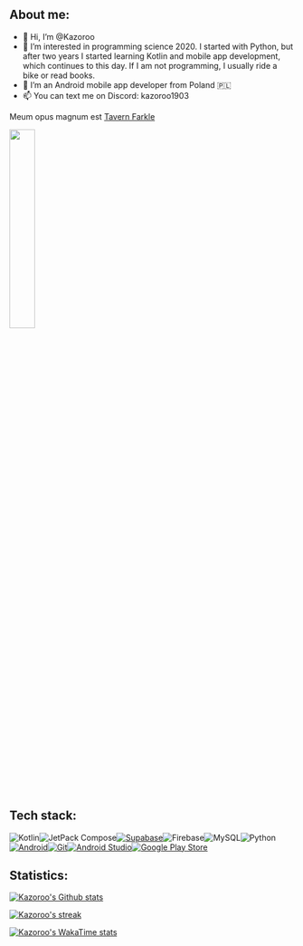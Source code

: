 ## About me:
- 👋 Hi, I’m @Kazoroo
- 👀 I’m interested in programming science 2020. I started with Python, but after two years I started learning Kotlin and mobile app development, which continues to this day. If I am not programming, I usually ride a bike or read books.
- 🌱 I’m an Android mobile app developer from Poland 🇵🇱
- 📫 You can text me on Discord: kazoroo1903

Meum opus magnum est <a href="https://github.com/Kazoroo/Tavern-Farkle">Tavern Farkle</a>
  
<img src="https://github.com/user-attachments/assets/8032d3c0-f622-4d21-94d0-477d7ca1ce0c" width="30%" height="30%">

## Tech stack:
![Kotlin](https://img.shields.io/badge/kotlin-%237F52FF.svg?style=for-the-badge&logo=kotlin&logoColor=darkblue)![JetPack Compose](https://img.shields.io/badge/jetpack_compose-white.svg?style=for-the-badge&logo=jetpack-compose&logoColor=%234ea94b)[![Supabase](https://img.shields.io/badge/Supabase-3FCF8E?style=for-the-badge&logo=supabase&logoColor=006700)](#)![Firebase](https://img.shields.io/badge/firebase-%23039BE5.svg?style=for-the-badge&logo=firebase)![MySQL](https://img.shields.io/badge/mysql-%2300000f.svg?style=for-the-badge&logo=mysql&logoColor=white)![Python](https://img.shields.io/badge/python-%232986aa.svg?style=for-the-badge&logo=python&logoColor=yellow)[![Android](https://img.shields.io/badge/Android-3DDC84?style=for-the-badge&logo=android&logoColor=darkgreen)](#)[![Git](https://img.shields.io/badge/Git-F05032?logo=git&style=for-the-badge&logoColor=fff)](#)[![Android Studio](https://img.shields.io/badge/Android_Studio-3DDC84?style=for-the-badge&logo=android-studio&logoColor=white)](#)[![Google Play Store](https://img.shields.io/badge/Google_Play-414141?logo=google-play&style=for-the-badge&logoColor=yellow)](#)



## Statistics:
[![Kazoroo's Github stats](https://github-readme-stats.vercel.app/api?username=Kazoroo&show_icons=true%theme=shadow_blue&text_color=00b300&title_color=000000&show=reviews&rank_icon=percentile)](https://github.com/anuraghazra/github-readme-stats)

[![Kazoroo's streak](https://github-readme-streak-stats.herokuapp.com/?user=Kazoroo&fire=DD2727)](https://github.com/anuraghazra/github-readme-stats)

[![Kazoroo's WakaTime stats](https://github-readme-stats.vercel.app/api/wakatime?username=@Kazoroo&hide_border=true)](https://github.com/anuraghazra/github-readme-stats)
